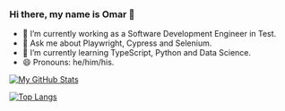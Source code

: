 ### Hi there, my name is Omar  👋

- 🔭 I’m currently working as a Software Development Engineer in Test.
- 💬 Ask me about Playwright, Cypress and Selenium.
- 🌱 I’m currently learning TypeScript, Python and Data Science.
- 😄 Pronouns: he/him/his.

<!-- [![My GitHub Stats](https://github-readme-stats-dun-eight-81.vercel.app/api/?username=OmChng&count_private=true&theme=tokyonight&include_all_commits=true&show_icons=true)]() -->
[![My GitHub Stats](https://github-readme-stats.vercel.app/api?username=OmChng&theme=tokyonight&include_all_commits=true&show_icons=true)](https://github.com/OmChng/github-readme-stats)

[![Top Langs](https://github-readme-stats.vercel.app/api/top-langs/?username=OmChng&layout=compact&theme=tokyonight&langs_count=8)]()

<!--
**OmChng/OmChng** is a ✨ _special_ ✨ repository because its `README.md` (this file) appears on your GitHub profile.

Here are some ideas to get you started:

- 🔭 I’m currently working on ...
- 🌱 I’m currently learning ...
- 👯 I’m looking to collaborate on ...
- 🤔 I’m looking for help with ...
- 💬 Ask me about ...
- 📫 How to reach me: ...
- 😄 Pronouns: ...
- ⚡ Fun fact: ....
-->
